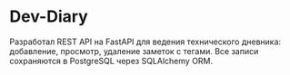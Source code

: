 # Dev-Diary
Разработал REST API на FastAPI для ведения технического дневника: добавление, просмотр, удаление заметок с тегами. Все записи сохраняются в PostgreSQL через SQLAlchemy ORM.
